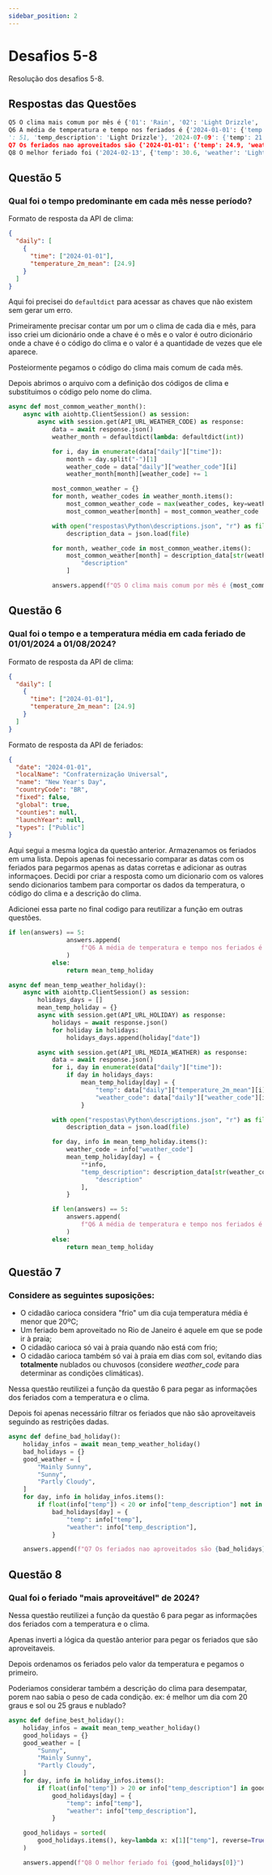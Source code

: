 ```yaml
---
sidebar_position: 2
---
```


# Desafios 5-8

Resolução dos desafios 5-8.

## Respostas das Questões

```python
Q5 O clima mais comum por mês é {'01': 'Rain', '02': 'Light Drizzle', '03': 'Light Drizzle', '04': 'Cloudy', '05': 'Light Drizzle', '06': 'Mainly Sunny', '07': 'Cloudy', '08': 'Partly Cloudy'}
Q6 A média de temperatura e tempo nos feriados é {'2024-01-01': {'temp': 24.9, 'weather_code': 51, 'temp_description': 'Light Drizzle'}, '2024-02-12': {'temp': 30.2, 'weather_code': 1, 'temp_description': 'Mainly Sunny'}, '2024-02-13': {'temp': 30.6, 'weather_code': 51, 'temp_description': 'Light Drizzle'}, '2024-03-29': {'temp': 24.9, 'weather_code': 61, 'temp_description': 'Light Rain'}, '2024-03-31': {'temp': 24.7, 'weather_code': 53, 'temp_description': 'Drizzle'}, '2024-04-21': {'temp': 23.1, 'weather_code': 2, 'temp_description': 'Partly Cloudy'}, '2024-05-01': {'temp': 28.0, 'weather_code': 0, 'temp_description': 'Sunny'}, '2024-05-30': {'temp': 20.9, 'weather_code': 51, 'temp_description': 'Light Drizzle'}, '2024-07-09': {'temp': 21.6, 'weather_code': 51, 'temp_description': 'Light Drizzle'}}
': 51, 'temp_description': 'Light Drizzle'}, '2024-07-09': {'temp': 21.6, 'weather_code': 51, 'temp_description': 'Light Drizzle'}}
Q7 Os feriados nao aproveitados são {'2024-01-01': {'temp': 24.9, 'weather': 'Light Drizzle'}, '2024-02-13': {'temp': 30.6, 'weather': 'Light Drizzle'}, '2024-03-29': {'temp': 24.9, 'weather': 'Light Rain'}, '2024-03-31': {'temp': 24.7, 'weather': 'Drizzle'}, '2024-05-30': {'temp': 20.9, 'weather': 'Light Drizzle'}, '2024-07-09': {'temp': 21.6, 'weather': 'Light Drizzle'}}
Q8 O melhor feriado foi ('2024-02-13', {'temp': 30.6, 'weather': 'Light Drizzle'})
```

## Questão 5

### Qual foi o tempo predominante em cada mês nesse período?

Formato de resposta da API de clima:

```json
{
  "daily": [
    {
      "time": ["2024-01-01"],
      "temperature_2m_mean": [24.9]
    }
  ]
}
```

Aqui foi precisei do `defaultdict` para acessar as chaves que não existem sem gerar um erro.

Primeiramente precisar contar um por um o clima de cada dia e mês, para isso criei um dicionário onde a chave é o mês e o valor é outro dicionário onde a chave é o código do clima e o valor é a quantidade de vezes que ele aparece.

Posteiormente pegamos o código do clima mais comum de cada mês.

Depois abrimos o arquivo com a definição dos códigos de clima e substituimos o código pelo nome do clima.

```python
async def most_commom_weather_month():
    async with aiohttp.ClientSession() as session:
        async with session.get(API_URL_WEATHER_CODE) as response:
            data = await response.json()
            weather_month = defaultdict(lambda: defaultdict(int))

            for i, day in enumerate(data["daily"]["time"]):
                month = day.split("-")[1]
                weather_code = data["daily"]["weather_code"][i]
                weather_month[month][weather_code] += 1

            most_common_weather = {}
            for month, weather_codes in weather_month.items():
                most_common_weather_code = max(weather_codes, key=weather_codes.get)
                most_common_weather[month] = most_common_weather_code

            with open("respostas\Python\descriptions.json", "r") as file:
                description_data = json.load(file)

            for month, weather_code in most_common_weather.items():
                most_common_weather[month] = description_data[str(weather_code)]["day"][
                    "description"
                ]

            answers.append(f"Q5 O clima mais comum por mês é {most_common_weather}")

```

## Questão 6

### Qual foi o tempo e a temperatura média em cada feriado de 01/01/2024 a 01/08/2024?

Formato de resposta da API de clima:

```json
{
  "daily": [
    {
      "time": ["2024-01-01"],
      "temperature_2m_mean": [24.9]
    }
  ]
}
```

Formato de resposta da API de feriados:

```json
{
  "date": "2024-01-01",
  "localName": "Confraternização Universal",
  "name": "New Year's Day",
  "countryCode": "BR",
  "fixed": false,
  "global": true,
  "counties": null,
  "launchYear": null,
  "types": ["Public"]
}
```

Aqui segui a mesma logica da questão anterior. Armazenamos os feriados em uma lista.
Depois apenas foi necessario comparar as datas com os feriados para pegarmos apenas as datas corretas e adicionar as outras informaçoes.
Decidi por criar a resposta como um dicionario com os valores sendo dicionarios tambem para comportar os dados da temperatura, o código do clima e a descrição do clima.

Adicionei essa parte no final codigo para reutilizar a função em outras questões.

```python
if len(answers) == 5:
                answers.append(
                    f"Q6 A média de temperatura e tempo nos feriados é {mean_temp_holiday}"
                )
            else:
                return mean_temp_holiday
```

```python
async def mean_temp_weather_holiday():
    async with aiohttp.ClientSession() as session:
        holidays_days = []
        mean_temp_holiday = {}
        async with session.get(API_URL_HOLIDAY) as response:
            holidays = await response.json()
            for holiday in holidays:
                holidays_days.append(holiday["date"])

        async with session.get(API_URL_MEDIA_WEATHER) as response:
            data = await response.json()
            for i, day in enumerate(data["daily"]["time"]):
                if day in holidays_days:
                    mean_temp_holiday[day] = {
                        "temp": data["daily"]["temperature_2m_mean"][i],
                        "weather_code": data["daily"]["weather_code"][i],
                    }

            with open("respostas\Python\descriptions.json", "r") as file:
                description_data = json.load(file)

            for day, info in mean_temp_holiday.items():
                weather_code = info["weather_code"]
                mean_temp_holiday[day] = {
                    **info,
                    "temp_description": description_data[str(weather_code)]["day"][
                        "description"
                    ],
                }

            if len(answers) == 5:
                answers.append(
                    f"Q6 A média de temperatura e tempo nos feriados é {mean_temp_holiday}"
                )
            else:
                return mean_temp_holiday

```

## Questão 7

### Considere as seguintes suposições:

- O cidadão carioca considera "frio" um dia cuja temperatura média é menor que 20ºC;
- Um feriado bem aproveitado no Rio de Janeiro é aquele em que se pode ir à praia;
- O cidadão carioca só vai à praia quando não está com frio;
- O cidadão carioca também só vai à praia em dias com sol, evitando dias **totalmente** nublados ou chuvosos (considere _weather_code_ para determinar as condições climáticas).

Nessa questão reutilizei a função da questão 6 para pegar as informações dos feriados com a temperatura e o clima.

Depois foi apenas necessário filtrar os feriados que não são aproveitaveis seguindo as restrições dadas.

```python
async def define_bad_holiday():
    holiday_infos = await mean_temp_weather_holiday()
    bad_holidays = {}
    good_weather = [
        "Mainly Sunny",
        "Sunny",
        "Partly Cloudy",
    ]
    for day, info in holiday_infos.items():
        if float(info["temp"]) < 20 or info["temp_description"] not in good_weather:
            bad_holidays[day] = {
                "temp": info["temp"],
                "weather": info["temp_description"],
            }

    answers.append(f"Q7 Os feriados nao aproveitados são {bad_holidays}")
```

## Questão 8

### Qual foi o feriado "mais aproveitável" de 2024?

Nessa questão reutilizei a função da questão 6 para pegar as informações dos feriados com a temperatura e o clima.

Apenas inverti a lógica da questão anterior para pegar os feriados que são aproveitaveis.

Depois ordenamos os feriados pelo valor da temperatura e pegamos o primeiro.

Poderiamos considerar também a descrição do clima para desempatar, porem nao sabia o peso de cada condição.
ex: é melhor um dia com 20 graus e sol ou 25 graus e nublado?

```python
async def define_best_holiday():
    holiday_infos = await mean_temp_weather_holiday()
    good_holidays = {}
    good_weather = [
        "Sunny",
        "Mainly Sunny",
        "Partly Cloudy",
    ]
    for day, info in holiday_infos.items():
        if float(info["temp"]) > 20 or info["temp_description"] in good_weather:
            good_holidays[day] = {
                "temp": info["temp"],
                "weather": info["temp_description"],
            }

    good_holidays = sorted(
        good_holidays.items(), key=lambda x: x[1]["temp"], reverse=True
    )

    answers.append(f"Q8 O melhor feriado foi {good_holidays[0]}")
```
